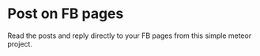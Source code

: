 # Post on FB pages

Read the posts and reply directly to your FB pages from this simple meteor project.
